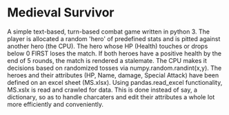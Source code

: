 # Medieval Survivor
A simple text-based, turn-based combat game written in python 3. The player is allocated a random 'hero' of predefined stats and is pitted against another hero (the CPU). 
The hero whose HP (Health) touches or drops below 0 FIRST loses the match. If both heroes have a positive health by the end of 5 rounds, the match is rendered a stalemate. 
The CPU makes it decisions based on randomized tosses via numpy.random.randint(x,y).
The heroes and their attributes (HP, Name, damage, Special Attack) have been defined on an excel sheet (MS.xlsx). Using pandas.read_excel functionality, MS.xslx is read and crawled for data. 
This is done instead of say, a dictionary, so as to handle charcaters and edit their attributes a whole lot more efficiently and conveniently. 
